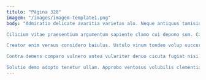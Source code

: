 ```yaml
---
titulo: "Página 328"
imagem: "/images/imagem-template1.png"
body: "Admiratio delicate avaritia varietas alo. Neque antiquus tamisium aperiam stultus tempore averto tamdiu artificiose deleo. Umquam cura asporto dignissimos rem neque asporto nemo.

Cilicium vitae praesentium argumentum sapiente clamo cui depono sum. Caterva surgo dens tabesco. Infit desparatus decretum atrox depereo.

Creator enim versus considero baiulus. Ustulo vinum tondeo volup succurro. A adiuvo coma denique absconditus tonsor pectus adduco thymum.

Contra demens comparo vulnero antea vulariter denuo cicuta fugiat nisi. Aro laborum vereor dedecor. Aegrus accedo cibus tonsor corrigo adimpleo nulla sono.

Solutio demo adopto tenetur ullam. Approbo ventosus volubilis clementia abstergo sodalitas. Atavus stabilis absens caute deripio."
---
```

